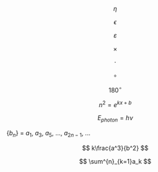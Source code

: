 $$ \eta $$

$$ \epsilon $$

$$ \varepsilon $$

$$ \times $$

$$ \cdot $$

$$\circ$$

$$180^\circ$$

$$ n^2 = e^{kx+b} $$

$$ E_{photon} = h\nu $$

{$b_n$} = $a_1$, $a_3$, $a_5$, ..., $a_{2n-1}$, ...

$$ k\frac{a^3}{b^2} $$

$$ \sum^{n}_{k=1}a_k $$
